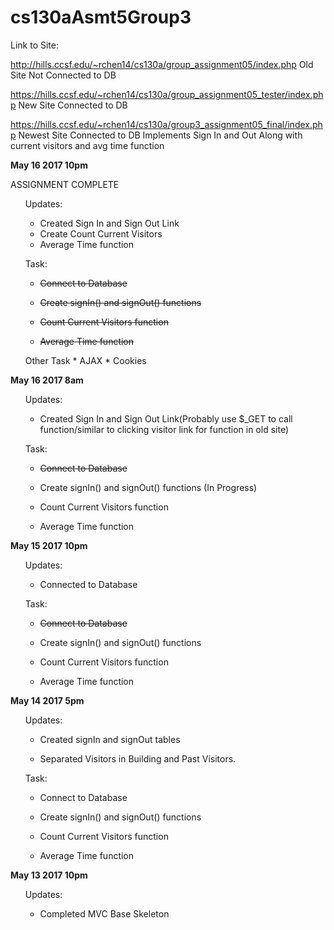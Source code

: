 # cs130aAsmt5Group3

Link to Site:

http://hills.ccsf.edu/~rchen14/cs130a/group_assignment05/index.php Old Site Not Connected to DB

https://hills.ccsf.edu/~rchen14/cs130a/group_assignment05_tester/index.php New Site Connected to DB

https://hills.ccsf.edu/~rchen14/cs130a/group3_assignment05_final/index.php Newest Site Connected to DB Implements Sign In and Out Along with current visitors and avg time function


<b>May 16 2017 10pm</b>

ASSIGNMENT COMPLETE

 <ul>Updates:
 
  * Created Sign In and Sign Out Link
  * Create Count Current Visitors 
  * Average Time function
</ul>
 
 <ul>Task:

  *  ~~Connect to Database~~

  * ~~Create signIn() and signOut() functions~~

  * ~~Count Current Visitors function~~

  * ~~Average Time function~~
</ul>

<ul>Other Task
* AJAX 
* Cookies
</ul>


<b>May 16 2017 8am</b>

 <ul>Updates:

  * Created Sign In and Sign Out Link(Probably use $_GET to call function/similar to clicking visitor link for function in old site) 
</ul>
 

 <ul>Task:

  *  ~~Connect to Database~~

  * Create signIn() and signOut() functions (In Progress)

  * Count Current Visitors function

  * Average Time function
</ul>



<b>May 15 2017 10pm</b>

 <ul>Updates:

  * Connected to Database
</ul>
 

 <ul>Task:

  *  ~~Connect to Database~~

  * Create signIn() and signOut() functions

  * Count Current Visitors function

  * Average Time function
</ul>

<b>May 14 2017 5pm</b>

 <ul>Updates:

  * Created signIn and signOut tables

  * Separated Visitors in Building and Past Visitors.
</ul>
 

 <ul>Task:

  * Connect to Database

  * Create signIn() and signOut() functions

  * Count Current Visitors function

  * Average Time function
</ul>
 
 
<b>May 13 2017 10pm</b>

 <ul>Updates:

  * Completed MVC Base Skeleton
</ul>
